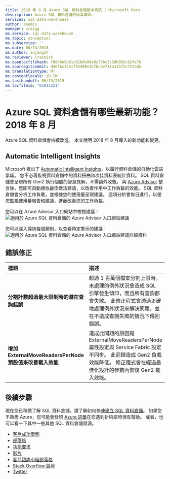 ```yaml
---
title: 2018 年 8 月 Azure SQL 資料倉儲版本資訊 | Microsoft Docs
description: Azure SQL 資料倉儲的版本資訊。
services: sql-data-warehouse
author: anumjs
manager: craigg
ms.service: sql-data-warehouse
ms.topic: conceptual
ms.subservice: ''
ms.date: 08/13/2018
ms.author: anjangsh
ms.reviewer: jrasnick
ms.openlocfilehash: f0840e9b91c81b8a99e8c736c3c5db082c92fe76
ms.sourcegitcommit: d4dfbc34a1f03488e1b7bc5e711a11b72c717ada
ms.translationtype: MT
ms.contentlocale: zh-TW
ms.lasthandoff: 06/13/2019
ms.locfileid: "65912221"
---
```

# <a name="whats-new-in-azure-sql-data-warehouse-august-2018"></a>Azure SQL 資料倉儲有哪些最新功能？ 2018 年 8 月
Azure SQL 資料倉儲會持續改進。 本文說明 2018 年 8 月導入的新功能和變更。

## <a name="automatic-intelligent-insights"></a>Automatic Intelligent Insights
Microsoft 推出了 [Automatic Intelligent Insights](https://azure.microsoft.com/blog/automatic-intelligent-insights-to-optimize-performance-with-sql-data-warehouse/)，以履行資料倉儲的自動化雲端承諾。 您不必再監視資料倉儲中的資料扭曲和次佳資料表統計資料。 SQL 資料倉儲會呈現所有 Gen2 執行個體的智慧見解，不需額外收費。 與 [Azure Advisor](https://docs.microsoft.com/azure/advisor/advisor-performance-recommendations) 整合後，您即可自動接收最佳做法建議，以改善作用中工作負載的效能。 SQL 資料倉儲會分析工作負載，並根據您的使用量呈現建議。 這項分析會每日進行，以便您監視使用量報告和建議，進而改善您的工作負載。

您可以在 Azure Advisor 入口網站中檢視建議：![適用於 Azure SQL 資料倉儲的 Azure Advisor 入口網站建議](https://azurecomcdn.azureedge.net/mediahandler/acomblog/media/Default/blog/4e205b6d-df04-48db-8eec-d591f2592cf4.png)

您可以深入探詢每個類別，以查看特定警示的建議：![適用於 Azure SQL 資料倉儲的 Azure Advisor 入口網站建議詳細資料](https://azurecomcdn.azureedge.net/mediahandler/acomblog/media/Default/blog/3c42426e-6969-46e3-9025-c34c0755a302.png)


## <a name="bug-fixes"></a>錯誤修正

| 標題 | 描述 |
|:---|:---|
| **分割計數超過最大限制時的潛在查詢錯誤** |超過 1 百萬個檔案分割上限時，未處理的例外狀況會造成 SQL 引擎發生傾印，而且所有查詢都會失敗。 此修正程式會透過正確地處理例外狀況來解決問題，並在不造成查詢失敗的情況下傳回錯誤。 |
| **增加 ExternalMoveReadersPerNode 預設值來改善載入效能** |造成此問題的原因是 ExternalMoveReadersPerNode 屬性設定與 Service Fabric 設定不同步。 此迴歸造成 Gen2 負載效能降低。 修正程式會在經過最佳化設計的參數內恢復 Gen2 載入效能。|


## <a name="next-steps"></a>後續步驟
現在您已稍微了解 SQL 資料倉儲，請了解如何快速[建立 SQL 資料倉儲][create a SQL Data Warehouse]。 如果您不熟悉 Azure，您可能會發現 [Azure 詞彙][Azure glossary]在您遇到新術語時很有幫助。 或者，也可以看一下其中一些其他 SQL 資料倉儲資源。  

* [客戶成功案例]
* [部落格]
* [功能要求]
* [影片]
* [客戶諮詢小組部落格]
* [Stack Overflow 論壇]
* [Twitter]


[部落格]: https://azure.microsoft.com/blog/tag/azure-sql-data-warehouse/
[客戶諮詢小組部落格]: https://blogs.msdn.microsoft.com/sqlcat/tag/sql-dw/
[客戶成功案例]: https://azure.microsoft.com/case-studies/?service=sql-data-warehouse
[功能要求]: https://feedback.azure.com/forums/307516-sql-data-warehouse
[Stack Overflow 論壇]: https://stackoverflow.com/questions/tagged/azure-sqldw
[Twitter]: https://twitter.com/hashtag/SQLDW
[影片]: https://azure.microsoft.com/documentation/videos/index/?services=sql-data-warehouse
[create a SQL Data Warehouse]: ./create-data-warehouse-portal.md
[Azure glossary]: ../azure-glossary-cloud-terminology.md
